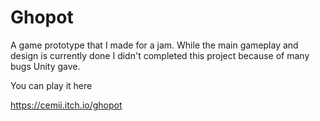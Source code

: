 # Ghopot
A game prototype that I made for a jam. While the main gameplay and design is currently done I didn't completed this project because of many bugs Unity gave.

You can play it here

https://cemii.itch.io/ghopot
